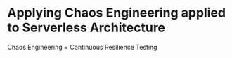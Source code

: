 # Applying Chaos Engineering applied to Serverless Architecture
Chaos Engineering = Continuous Resilience Testing

